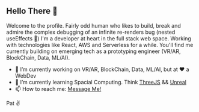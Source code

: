 ## Hello There 👋

Welcome to the profile. Fairly odd human who likes to build, break and admire the complex debugging of an infinite re-renders bug (nested useEffects 👀)
I'm a developer at heart in the full stack web space. Working with technologies like React, AWS and Serverless for a while. You'll find me currently building on emerging tech as a prototyping engineer (VR/AR, BlockChain, Data, ML/AI).

- 🔭 I’m currently working on VR/AR, BlockChain, Data, ML/AI, but at ❤️ a WebDev
- 🌱 I’m currently learning Spacial Computing. Think [ThreeJS](https://threejs.org) && [Unreal](https://www.unrealengine.com)
- 📫 How to reach me: [Message Me!](https://www.linkedin.com/in/oconpa)

Pat ✌

